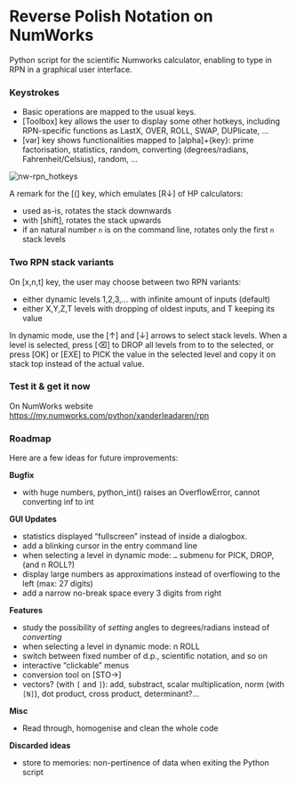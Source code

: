 # Reverse Polish Notation on NumWorks

Python script for the scientific Numworks calculator, enabling to type in RPN in a graphical user interface.

### Keystrokes
- Basic operations are mapped to the usual keys.
- [Toolbox] key allows the user to display some other hotkeys, including RPN-specific functions as LastX, OVER, ROLL, SWAP, DUPlicate, …
- [var] key shows functionalities mapped to [alpha]+{key}: prime factorisation, statistics, random, converting (degrees/radians, Fahrenheit/Celsius), random, …

![nw-rpn_hotkeys](https://github.com/user-attachments/assets/844d718f-ada6-4167-80ac-2a7fe744cdc9)


A remark for the [(] key, which emulates [R↓] of HP calculators:

- used as-is, rotates the stack downwards
- with [shift], rotates the stack upwards
- if an natural number `n` is on the command line, rotates only the first `n` stack levels

### Two RPN stack variants
On [x,n,t] key, the user may choose between two RPN variants:
- either dynamic levels 1,2,3,… with infinite amount of inputs (default)
- either X,Y,Z,T levels with dropping of oldest inputs, and T keeping its value

In dynamic mode, use the [↑] and [↓] arrows to select stack levels. When a level is selected, press [⌫] to DROP all levels from to to the selected, or press [OK] or [EXE] to PICK the value in the selected level and copy it on stack top instead of the actual value.

### Test it & get it now
On NumWorks website https://my.numworks.com/python/xanderleadaren/rpn


### Roadmap
Here are a few ideas for future improvements:

**Bugfix**
- with huge numbers, python_int() raises an OverflowError, cannot converting inf to int

**GUI Updates**
- statistics displayed “fullscreen” instead of inside a dialogbox.
- add a blinking cursor in the entry command line
- when selecting a level in dynamic mode: `…` submenu for PICK, DROP, (and n ROLL?)
- display large numbers as approximations instead of overflowing to the left (max: 27 digits)
- add a narrow no-break space every 3 digits from right

**Features**
- study the possibility of *setting* angles to degrees/radians instead of *converting*
- when selecting a level in dynamic mode: n ROLL
- switch between fixed number of d.p., scientific notation, and so on
- interactive “clickable” menus
- conversion tool on [STO→]
- vectors? (with `[` and `]`): add, substract, scalar multiplication, norm (with `[N]`), dot product, cross product, determinant?…

**Misc**
- Read through, homogenise and clean the whole code

**Discarded ideas**
- store to memories: non-pertinence of data when exiting the Python script
